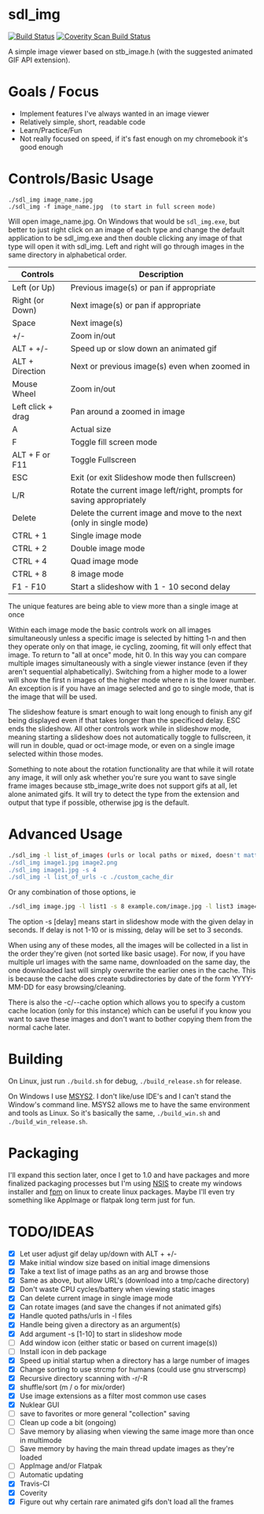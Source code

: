 sdl_img
=======

[![Build Status](https://travis-ci.org/rswinkle/sdl_img.svg?branch=master)](https://travis-ci.org/rswinkle/sdl_img)
[![Coverity Scan Build Status](https://scan.coverity.com/projects/15740/badge.svg)](https://scan.coverity.com/projects/rswinkle-sdl_img)

A simple image viewer based on stb_image.h (with the suggested animated GIF API extension).

Goals / Focus
=============
* Implement features I've always wanted in an image viewer
* Relatively simple, short, readable code
* Learn/Practice/Fun
* Not really focused on speed, if it's fast enough on my chromebook it's good enough

Controls/Basic Usage
====================
    ./sdl_img image_name.jpg
    ./sdl_img -f image_name.jpg  (to start in full screen mode)

Will open image_name.jpg.  On Windows that would be `sdl_img.exe`, but better
to just right click on an image of each type and change the default application
to be sdl_img.exe and then double clicking any image of that type will open it
with sdl_img.  Left and right will go through images in the same directory in
alphabetical order.


| Controls          | Description |
| ------------------|-------------|
| Left (or Up)      | Previous image(s) or pan if appropriate |
| Right (or Down)   | Next image(s) or pan if appropriate |
| Space             | Next image(s) |
| +/-               | Zoom in/out |
| ALT + +/-         | Speed up or slow down an animated gif |
| ALT + Direction   | Next or previous image(s) even when zoomed in |
| Mouse Wheel       | Zoom in/out |
| Left click + drag | Pan around a zoomed in image |
| A                 | Actual size |
| F                 | Toggle fill screen mode |
| ALT + F or F11    | Toggle Fullscreen |
| ESC               | Exit (or exit Slideshow mode then fullscreen) |
| L/R               | Rotate the current image left/right, prompts for saving appropriately |
| Delete            | Delete the current image and move to the next (only in single mode) |
| CTRL + 1          | Single image mode |
| CTRL + 2          | Double image mode |
| CTRL + 4          | Quad image mode   |
| CTRL + 8          | 8 image mode      |
| F1 - F10          | Start a slideshow with 1 - 10 second delay |

The unique features are being able to view more than a single image at once

Within each image mode the basic controls work on all images simultaneously
unless a specific image is selected by hitting 1-n and then they operate only
on that image, ie cycling, zooming, fit will only effect that image.
To return to "all at once" mode, hit 0.  In this way you can compare multiple
images simultaneously with a single viewer instance (even if they aren't sequential
alphabetically).  Switching from a higher mode to a lower will show the first n images
of the higher mode where n is the lower number.  An exception is if you have an
image selected and go to single mode, that is the image that will be used.

The slideshow feature is smart enough to wait long enough to finish any gif being
displayed even if that takes longer than the specificed delay.  ESC ends the slideshow.
All other controls work while in slideshow mode, meaning starting a slideshow does not
automatically toggle to fullscreen, it will run in double, quad or oct-image mode, or
even on a single image selected within those modes.

Something to note about the rotation functionality are that while it will rotate any
image, it will only ask whether you're sure you want to save single frame images because
stb_image_write does not support gifs at all, let alone animated gifs.  It will try to
detect the type from the extension and output that type if possible, otherwise jpg is
the default.

Advanced Usage
==============
```bash
./sdl_img -l list_of_images (urls or local paths or mixed, doesn't matter)
./sdl_img image1.jpg image2.png
./sdl_img image1.jpg -s 4
./sdl_img -l list_of_urls -c ./custom_cache_dir
```

Or any combination of those options, ie
```bash
./sdl_img image.jpg -l list1 -s 8 example.com/image.jpg -l list3 image4.gif -f
```
The option -s [delay] means start in slideshow mode with the given delay in seconds.
If delay is not 1-10 or is missing, delay will be set to 3 seconds.

When using any of these modes, all the images will be collected in a list in the
order they're given (not sorted like basic usage).  For now, if you have multiple
url images with the same name, downloaded on the same day, the one downloaded last
will simply overwrite the earlier ones in the cache.  This is because the cache does
create subdirectories by date of the form YYYY-MM-DD for easy browsing/cleaning.

There is also the -c/--cache option which allows you to specify a custom cache
location (only for this instance) which can be useful if you know you want to
save these images and don't want to bother copying them from the normal cache later.

Building
========
On Linux, just run `./build.sh` for debug, `./build_release.sh` for release.

On Windows I use [MSYS2](https://github.com/msys2/msys2/wiki/MSYS2-installation).  I don't
like/use IDE's and I can't stand the Window's command line.  MSYS2 allows me to have the
same environment and tools as Linux.  So it's basically the same, `./build_win.sh` and
`./build_win_release.sh`.


Packaging
=========
I'll expand this section later, once I get to 1.0 and have packages and
more finalized packaging processes but I'm using
[NSIS](http://nsis.sourceforge.net/Main_Page) to create my windows installer and
[fpm](https://github.com/jordansissel/fpm) on linux to create linux packages.  Maybe
I'll even try something like AppImage or flatpak long term just for fun.


TODO/IDEAS
==========
- [x] Let user adjust gif delay up/down with ALT + +/-
- [x] Make initial window size based on initial image dimensions
- [x] Take a text list of image paths as an arg and browse those
- [x] Same as above, but allow URL's (download into a tmp/cache directory)
- [x] Don't waste CPU cycles/battery when viewing static images
- [x] Can delete current image in single image mode
- [x] Can rotate images (and save the changes if not animated gifs)
- [x] Handle quoted paths/urls in -l files
- [x] Handle being given a directory as an argument(s)
- [x] Add argument -s [1-10] to start in slideshow mode
- [ ] Add window icon (either static or based on current image(s))
- [ ] Install icon in deb package
- [x] Speed up initial startup when a directory has a large number of images
- [x] Change sorting to use strcmp for humans (could use gnu strverscmp)
- [x] Recursive directory scanning with -r/-R
- [x] shuffle/sort (m / o for mix/order)
- [x] Use image extensions as a filter most common use cases
- [x] Nuklear GUI
- [ ] save to favorites or more general "collection" saving
- [ ] Clean up code a bit (ongoing)
- [ ] Save memory by aliasing when viewing the same image more than once in multimode
- [ ] Save memory by having the main thread update images as they're loaded
- [ ] AppImage and/or Flatpak
- [ ] Automatic updating
- [x] Travis-CI
- [x] Coverity
- [x] Figure out why certain rare animated gifs don't load all the frames
